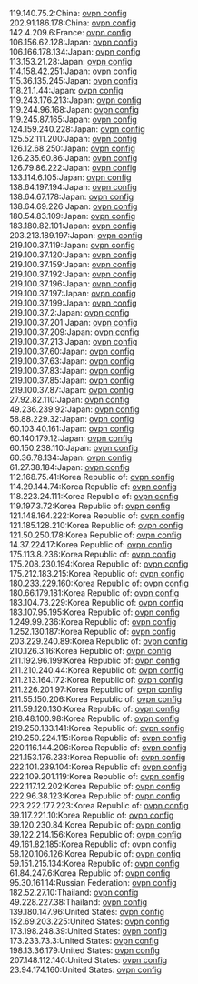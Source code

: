 119.140.75.2:China: [ovpn config](vpn/119_140_75_2.ovpn)  
202.91.186.178:China: [ovpn config](vpn/202_91_186_178.ovpn)  
142.4.209.6:France: [ovpn config](vpn/142_4_209_6.ovpn)  
106.156.62.128:Japan: [ovpn config](vpn/106_156_62_128.ovpn)  
106.166.178.134:Japan: [ovpn config](vpn/106_166_178_134.ovpn)  
113.153.21.28:Japan: [ovpn config](vpn/113_153_21_28.ovpn)  
114.158.42.251:Japan: [ovpn config](vpn/114_158_42_251.ovpn)  
115.36.135.245:Japan: [ovpn config](vpn/115_36_135_245.ovpn)  
118.21.1.44:Japan: [ovpn config](vpn/118_21_1_44.ovpn)  
119.243.176.213:Japan: [ovpn config](vpn/119_243_176_213.ovpn)  
119.244.96.168:Japan: [ovpn config](vpn/119_244_96_168.ovpn)  
119.245.87.165:Japan: [ovpn config](vpn/119_245_87_165.ovpn)  
124.159.240.228:Japan: [ovpn config](vpn/124_159_240_228.ovpn)  
125.52.111.200:Japan: [ovpn config](vpn/125_52_111_200.ovpn)  
126.12.68.250:Japan: [ovpn config](vpn/126_12_68_250.ovpn)  
126.235.60.86:Japan: [ovpn config](vpn/126_235_60_86.ovpn)  
126.79.86.222:Japan: [ovpn config](vpn/126_79_86_222.ovpn)  
133.114.6.105:Japan: [ovpn config](vpn/133_114_6_105.ovpn)  
138.64.197.194:Japan: [ovpn config](vpn/138_64_197_194.ovpn)  
138.64.67.178:Japan: [ovpn config](vpn/138_64_67_178.ovpn)  
138.64.69.226:Japan: [ovpn config](vpn/138_64_69_226.ovpn)  
180.54.83.109:Japan: [ovpn config](vpn/180_54_83_109.ovpn)  
183.180.82.101:Japan: [ovpn config](vpn/183_180_82_101.ovpn)  
203.213.189.197:Japan: [ovpn config](vpn/203_213_189_197.ovpn)  
219.100.37.119:Japan: [ovpn config](vpn/219_100_37_119.ovpn)  
219.100.37.120:Japan: [ovpn config](vpn/219_100_37_120.ovpn)  
219.100.37.159:Japan: [ovpn config](vpn/219_100_37_159.ovpn)  
219.100.37.192:Japan: [ovpn config](vpn/219_100_37_192.ovpn)  
219.100.37.196:Japan: [ovpn config](vpn/219_100_37_196.ovpn)  
219.100.37.197:Japan: [ovpn config](vpn/219_100_37_197.ovpn)  
219.100.37.199:Japan: [ovpn config](vpn/219_100_37_199.ovpn)  
219.100.37.2:Japan: [ovpn config](vpn/219_100_37_2.ovpn)  
219.100.37.201:Japan: [ovpn config](vpn/219_100_37_201.ovpn)  
219.100.37.209:Japan: [ovpn config](vpn/219_100_37_209.ovpn)  
219.100.37.213:Japan: [ovpn config](vpn/219_100_37_213.ovpn)  
219.100.37.60:Japan: [ovpn config](vpn/219_100_37_60.ovpn)  
219.100.37.63:Japan: [ovpn config](vpn/219_100_37_63.ovpn)  
219.100.37.83:Japan: [ovpn config](vpn/219_100_37_83.ovpn)  
219.100.37.85:Japan: [ovpn config](vpn/219_100_37_85.ovpn)  
219.100.37.87:Japan: [ovpn config](vpn/219_100_37_87.ovpn)  
27.92.82.110:Japan: [ovpn config](vpn/27_92_82_110.ovpn)  
49.236.239.92:Japan: [ovpn config](vpn/49_236_239_92.ovpn)  
58.88.229.32:Japan: [ovpn config](vpn/58_88_229_32.ovpn)  
60.103.40.161:Japan: [ovpn config](vpn/60_103_40_161.ovpn)  
60.140.179.12:Japan: [ovpn config](vpn/60_140_179_12.ovpn)  
60.150.238.110:Japan: [ovpn config](vpn/60_150_238_110.ovpn)  
60.36.78.134:Japan: [ovpn config](vpn/60_36_78_134.ovpn)  
61.27.38.184:Japan: [ovpn config](vpn/61_27_38_184.ovpn)  
112.168.75.41:Korea Republic of: [ovpn config](vpn/112_168_75_41.ovpn)  
114.29.144.74:Korea Republic of: [ovpn config](vpn/114_29_144_74.ovpn)  
118.223.24.111:Korea Republic of: [ovpn config](vpn/118_223_24_111.ovpn)  
119.197.3.72:Korea Republic of: [ovpn config](vpn/119_197_3_72.ovpn)  
121.148.164.222:Korea Republic of: [ovpn config](vpn/121_148_164_222.ovpn)  
121.185.128.210:Korea Republic of: [ovpn config](vpn/121_185_128_210.ovpn)  
121.50.250.178:Korea Republic of: [ovpn config](vpn/121_50_250_178.ovpn)  
14.37.224.17:Korea Republic of: [ovpn config](vpn/14_37_224_17.ovpn)  
175.113.8.236:Korea Republic of: [ovpn config](vpn/175_113_8_236.ovpn)  
175.208.230.194:Korea Republic of: [ovpn config](vpn/175_208_230_194.ovpn)  
175.212.183.215:Korea Republic of: [ovpn config](vpn/175_212_183_215.ovpn)  
180.233.229.160:Korea Republic of: [ovpn config](vpn/180_233_229_160.ovpn)  
180.66.179.181:Korea Republic of: [ovpn config](vpn/180_66_179_181.ovpn)  
183.104.73.229:Korea Republic of: [ovpn config](vpn/183_104_73_229.ovpn)  
183.107.95.195:Korea Republic of: [ovpn config](vpn/183_107_95_195.ovpn)  
1.249.99.236:Korea Republic of: [ovpn config](vpn/1_249_99_236.ovpn)  
1.252.130.187:Korea Republic of: [ovpn config](vpn/1_252_130_187.ovpn)  
203.229.240.89:Korea Republic of: [ovpn config](vpn/203_229_240_89.ovpn)  
210.126.3.16:Korea Republic of: [ovpn config](vpn/210_126_3_16.ovpn)  
211.192.96.199:Korea Republic of: [ovpn config](vpn/211_192_96_199.ovpn)  
211.210.240.44:Korea Republic of: [ovpn config](vpn/211_210_240_44.ovpn)  
211.213.164.172:Korea Republic of: [ovpn config](vpn/211_213_164_172.ovpn)  
211.226.201.97:Korea Republic of: [ovpn config](vpn/211_226_201_97.ovpn)  
211.55.150.206:Korea Republic of: [ovpn config](vpn/211_55_150_206.ovpn)  
211.59.120.130:Korea Republic of: [ovpn config](vpn/211_59_120_130.ovpn)  
218.48.100.98:Korea Republic of: [ovpn config](vpn/218_48_100_98.ovpn)  
219.250.133.141:Korea Republic of: [ovpn config](vpn/219_250_133_141.ovpn)  
219.250.224.115:Korea Republic of: [ovpn config](vpn/219_250_224_115.ovpn)  
220.116.144.206:Korea Republic of: [ovpn config](vpn/220_116_144_206.ovpn)  
221.153.176.233:Korea Republic of: [ovpn config](vpn/221_153_176_233.ovpn)  
222.101.239.104:Korea Republic of: [ovpn config](vpn/222_101_239_104.ovpn)  
222.109.201.119:Korea Republic of: [ovpn config](vpn/222_109_201_119.ovpn)  
222.117.12.202:Korea Republic of: [ovpn config](vpn/222_117_12_202.ovpn)  
222.96.38.123:Korea Republic of: [ovpn config](vpn/222_96_38_123.ovpn)  
223.222.177.223:Korea Republic of: [ovpn config](vpn/223_222_177_223.ovpn)  
39.117.221.10:Korea Republic of: [ovpn config](vpn/39_117_221_10.ovpn)  
39.120.230.84:Korea Republic of: [ovpn config](vpn/39_120_230_84.ovpn)  
39.122.214.156:Korea Republic of: [ovpn config](vpn/39_122_214_156.ovpn)  
49.161.82.185:Korea Republic of: [ovpn config](vpn/49_161_82_185.ovpn)  
58.120.106.126:Korea Republic of: [ovpn config](vpn/58_120_106_126.ovpn)  
59.151.215.134:Korea Republic of: [ovpn config](vpn/59_151_215_134.ovpn)  
61.84.247.6:Korea Republic of: [ovpn config](vpn/61_84_247_6.ovpn)  
95.30.161.14:Russian Federation: [ovpn config](vpn/95_30_161_14.ovpn)  
182.52.27.10:Thailand: [ovpn config](vpn/182_52_27_10.ovpn)  
49.228.227.38:Thailand: [ovpn config](vpn/49_228_227_38.ovpn)  
139.180.147.96:United States: [ovpn config](vpn/139_180_147_96.ovpn)  
152.69.203.225:United States: [ovpn config](vpn/152_69_203_225.ovpn)  
173.198.248.39:United States: [ovpn config](vpn/173_198_248_39.ovpn)  
173.233.73.3:United States: [ovpn config](vpn/173_233_73_3.ovpn)  
198.13.36.179:United States: [ovpn config](vpn/198_13_36_179.ovpn)  
207.148.112.140:United States: [ovpn config](vpn/207_148_112_140.ovpn)  
23.94.174.160:United States: [ovpn config](vpn/23_94_174_160.ovpn)  

